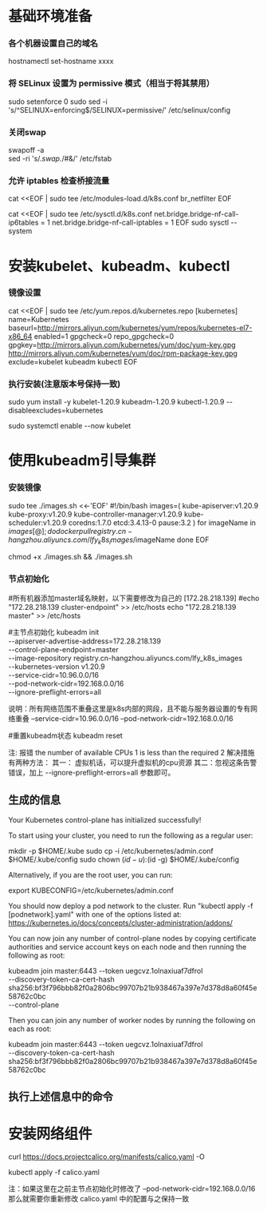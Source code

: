 # 基础环境准备

### 各个机器设置自己的域名
hostnamectl set-hostname xxxx


### 将 SELinux 设置为 permissive 模式（相当于将其禁用）
sudo setenforce 0
sudo sed -i 's/^SELINUX=enforcing$/SELINUX=permissive/' /etc/selinux/config

### 关闭swap
swapoff -a  
sed -ri 's/.*swap.*/#&/' /etc/fstab

### 允许 iptables 检查桥接流量
cat <<EOF | sudo tee /etc/modules-load.d/k8s.conf
br_netfilter
EOF

cat <<EOF | sudo tee /etc/sysctl.d/k8s.conf
net.bridge.bridge-nf-call-ip6tables = 1
net.bridge.bridge-nf-call-iptables = 1
EOF
sudo sysctl --system

# 安装kubelet、kubeadm、kubectl
### 镜像设置
cat <<EOF | sudo tee /etc/yum.repos.d/kubernetes.repo
[kubernetes]
name=Kubernetes
baseurl=http://mirrors.aliyun.com/kubernetes/yum/repos/kubernetes-el7-x86_64
enabled=1
gpgcheck=0
repo_gpgcheck=0
gpgkey=http://mirrors.aliyun.com/kubernetes/yum/doc/yum-key.gpg
http://mirrors.aliyun.com/kubernetes/yum/doc/rpm-package-key.gpg
exclude=kubelet kubeadm kubectl
EOF

### 执行安装(注意版本号保持一致)
sudo yum install -y kubelet-1.20.9 kubeadm-1.20.9 kubectl-1.20.9 --disableexcludes=kubernetes

sudo systemctl enable --now kubelet

# 使用kubeadm引导集群
### 安装镜像
sudo tee ./images.sh <<-'EOF'
#!/bin/bash
images=(
kube-apiserver:v1.20.9
kube-proxy:v1.20.9
kube-controller-manager:v1.20.9
kube-scheduler:v1.20.9
coredns:1.7.0
etcd:3.4.13-0
pause:3.2
)
for imageName in ${images[@]} ; do
docker pull registry.cn-hangzhou.aliyuncs.com/lfy_k8s_images/$imageName
done
EOF

chmod +x ./images.sh && ./images.sh

### 节点初始化

#所有机器添加master域名映射，以下需要修改为自己的 [172.28.218.139]
#echo "172.28.218.139  cluster-endpoint" >> /etc/hosts
echo "172.28.218.139  master" >> /etc/hosts

#主节点初始化
kubeadm init \
--apiserver-advertise-address=172.28.218.139 \
--control-plane-endpoint=master \
--image-repository registry.cn-hangzhou.aliyuncs.com/lfy_k8s_images \
--kubernetes-version v1.20.9 \
--service-cidr=10.96.0.0/16 \
--pod-network-cidr=192.168.0.0/16 \
--ignore-preflight-errors=all

说明：所有网络范围不重叠这里是k8s内部的网段，且不能与服务器设置的专有网络重叠
–service-cidr=10.96.0.0/16
–pod-network-cidr=192.168.0.0/16

#重置kubeadm状态
kubeadm reset

注: 报错 the number of available CPUs 1 is less than the required 2
解决措施有两种方法：
其一： 虚拟机话，可以提升虚拟机的cpu资源
其二：忽视这条告警错误，加上 --ignore-preflight-errors=all 参数即可。

## 生成的信息
Your Kubernetes control-plane has initialized successfully!

To start using your cluster, you need to run the following as a regular user:

mkdir -p $HOME/.kube
sudo cp -i /etc/kubernetes/admin.conf $HOME/.kube/config
sudo chown $(id -u):$(id -g) $HOME/.kube/config

Alternatively, if you are the root user, you can run:

export KUBECONFIG=/etc/kubernetes/admin.conf

You should now deploy a pod network to the cluster.
Run "kubectl apply -f [podnetwork].yaml" with one of the options listed at:
https://kubernetes.io/docs/concepts/cluster-administration/addons/

You can now join any number of control-plane nodes by copying certificate authorities
and service account keys on each node and then running the following as root:

kubeadm join master:6443 --token uegcvz.1olnaxiuaf7dfrol \
--discovery-token-ca-cert-hash sha256:bf3f796bbb82f0a2806bc99707b21b938467a397e7d378d8a60f45e58762c0bc \
--control-plane

Then you can join any number of worker nodes by running the following on each as root:

kubeadm join master:6443 --token uegcvz.1olnaxiuaf7dfrol \
--discovery-token-ca-cert-hash sha256:bf3f796bbb82f0a2806bc99707b21b938467a397e7d378d8a60f45e58762c0bc

## 执行上述信息中的命令

# 安装网络组件
curl https://docs.projectcalico.org/manifests/calico.yaml -O

kubectl apply -f calico.yaml

注：如果这里在之前主节点初始化时修改了
–pod-network-cidr=192.168.0.0/16
那么就需要你重新修改 calico.yaml 中的配置与之保持一致








